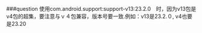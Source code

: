 ###question
使用com.android.support:support-v13:23.2.0　时，因为v13包是v4包的超集，要注意与ｖ４包兼容，版本号要一致.例如：v13是23.2.０, v4也要是23.20
